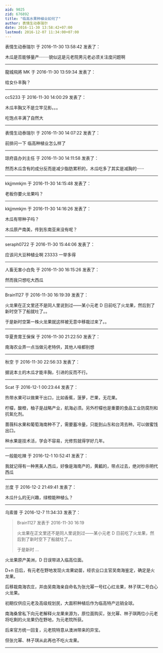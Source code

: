 ```yaml
---
aid: 9025
zid: 676892
title: "临高水果种植业如何了"
author: 表情生动泰瑞尔
date: 2016-11-30 13:58:42+07:00
lastmod: 2016-12-07 11:34:00+07:00
---
```


表情生动泰瑞尔 于 2016-11-30 13:58:42 发表了：

木瓜是否能够量产········貌似这是元老院男元老必须关注度问题啊

---

龍城飛將 MK 于 2016-11-30 13:59:34 发表了：

给女仆丰胸？

---

cc5233 于 2016-11-30 14:00:29 发表了：

木瓜丰胸又不是立竿见影。。。

吃饱点丰满了自然大

---

表情生动泰瑞尔 于 2016-11-30 14:07:22 发表了：

前排问一下 临高种植业怎么样了

---

琼府县办刘主任 于 2016-11-30 14:11:58 发表了：

然而木瓜含有的成分反而是减少脂肪累积的，木瓜吃多了其实是减胸的······

---

kkjjmmkjm 于 2016-11-30 14:15:48 发表了：

老板你要火龙果吗？

---

kkjjmmkjm 于 2016-11-30 14:16:26 发表了：

木瓜有带种子吗？

木瓜原产南美，传到东南亚来没有呢？

---

seraph0722 于 2016-11-30 15:44:06 发表了：

应该问大豆种植业啊 23333 一举多得

---

人畜无害小白免 于 2016-11-30 16:15:26 发表了：

然而我只想吃大西瓜

---

Brain1127 于 2016-11-30 16:19:39 发表了：

火龙果在正文里还不是同人里说到过——某小元老 D 日前吃了火龙果，然后到了新时空下了船就吐了。。

于是新时空第一株火龙果就这样被无意中移栽过来了。。

---

华夏贵胄王保保 于 2016-11-30 21:22:50 发表了：

南海农业弄一点当做元老特供，其他人啥都别想

---

秋空 于 2016-11-30 22:56:33 发表了：

据说本土的木瓜才能丰胸，引进的反而不行。

---

Scat 于 2016-12-1 00:23:44 发表了：

热带水果可以做果干出口，比如香蕉，菠萝，芒果，无花果。

柠檬，酸橙，柚子是战略产业，航海必须。另外柠檬也是重要的食品工业防腐剂和抗氧化剂。

蔷薇科水果和葡萄海南种不了，需要蓄冷量，只能到山东和台湾去种。可以做蜜饯出口。

种水果是技术活，学会不容易，光修剪就得学好几年。

---

一般能吃辣 于 2016-12-1 10:52:41 发表了：

我就记得有一种黑美人西瓜，好像是海南产的，黄瓤的，带点过去，绝对秒杀明代西瓜

---

兰度 于 2016-12-2 21:49:41 发表了：

木瓜什么的无兴趣，绿橙能种植么？

---

乌索普 于 2016-12-7 11:34:33 发表了：

> Brain1127 发表于 2016-11-30 16:19
>
> 火龙果在正文里还不是同人里说到过——某小元老 D 日前吃了火龙果，然后到了新时空下了船就吐了。。
>
> 于是新时 ...

火龙果原产美洲，D 日误带进入临高位面。

D+n 日后，有元老在野地发现火龙果幼苗，经农业口主官吴南海鉴定，确定是火龙果。

后移栽南海农庄，并由吴南海亲自命名为张允幂一号红心红龙果，林子琪二号白心火龙果。

初期仅供应元老及高级规划民，大面积种植后作为临高特产远销全球。

南海桑曾私下向元老解释火龙果来源为，原位面购买，张允幂、林子琪两位小元老将吃剩的火龙果仍在野地，为元老院所获。

后来官方统一回复，元老院特意从澳洲带来的异宝。

但张允幂、林子琪从此再也不吃火龙果。

---
